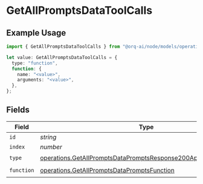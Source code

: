 # GetAllPromptsDataToolCalls

## Example Usage

```typescript
import { GetAllPromptsDataToolCalls } from "@orq-ai/node/models/operations";

let value: GetAllPromptsDataToolCalls = {
  type: "function",
  function: {
    name: "<value>",
    arguments: "<value>",
  },
};
```

## Fields

| Field                                                                                                                                                  | Type                                                                                                                                                   | Required                                                                                                                                               | Description                                                                                                                                            |
| ------------------------------------------------------------------------------------------------------------------------------------------------------ | ------------------------------------------------------------------------------------------------------------------------------------------------------ | ------------------------------------------------------------------------------------------------------------------------------------------------------ | ------------------------------------------------------------------------------------------------------------------------------------------------------ |
| `id`                                                                                                                                                   | *string*                                                                                                                                               | :heavy_minus_sign:                                                                                                                                     | N/A                                                                                                                                                    |
| `index`                                                                                                                                                | *number*                                                                                                                                               | :heavy_minus_sign:                                                                                                                                     | N/A                                                                                                                                                    |
| `type`                                                                                                                                                 | [operations.GetAllPromptsDataPromptsResponse200ApplicationJSONType](../../models/operations/getallpromptsdatapromptsresponse200applicationjsontype.md) | :heavy_check_mark:                                                                                                                                     | N/A                                                                                                                                                    |
| `function`                                                                                                                                             | [operations.GetAllPromptsDataPromptsFunction](../../models/operations/getallpromptsdatapromptsfunction.md)                                             | :heavy_check_mark:                                                                                                                                     | N/A                                                                                                                                                    |